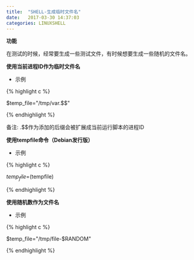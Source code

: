 ```yaml
---
title:  "SHELL-生成临时文件名"
date:   2017-03-30 14:37:03
categories: LINUXSHELL
---
```


**功能**

在测试的时候，经常要生成一些测试文件，有时候想要生成一些随机的文件名。

**使用当前进程ID作为临时文件名**

- 示例

{% highlight c %}

$temp_file="/tmp/var.$$"

{% endhighlight %}

备注: .$$作为添加的后缀会被扩展成当前运行脚本的进程ID

**使用tempfile命令（Debian发行版）**

- 示例

{% highlight c %}

$temp_file=$(tempfile)

{% endhighlight %}

**使用随机数作为文件名**

- 示例

{% highlight c %}

$temp_file="/tmp/file-$RANDOM"

{% endhighlight %}